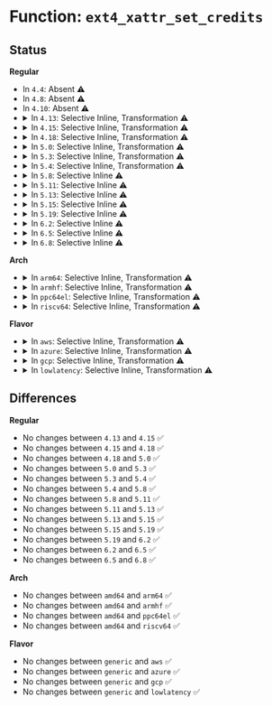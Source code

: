 # Function: <code>ext4_xattr_set_credits</code>

## Status
<b>Regular</b>
<ul>
<li>
In <code>4.4</code>: Absent ⚠️
</li>
<li>
In <code>4.8</code>: Absent ⚠️
</li>
<li>
In <code>4.10</code>: Absent ⚠️
</li>
<li>
<details>
<summary>In <code>4.13</code>: Selective Inline, Transformation ⚠️</summary>

```c
int ext4_xattr_set_credits(struct inode *inode, size_t value_len, bool is_create, int *credits);
```

**Collision:** Unique Global

**Inline:** Selective

**Transformation:** True

**Instances:**

```
In fs/ext4/xattr.c (ffffffff8133e143)
Location: fs/ext4/xattr.c:2392
Inline: True
Inline callers:
  - fs/ext4/xattr.c:ext4_xattr_set
Direct callers:
  - fs/ext4/super.c:ext4_set_context
  - fs/ext4/xattr.c:ext4_xattr_set
  - fs/ext4/acl.c:ext4_set_acl
```
**Symbols:**

```
ffffffff8133d870-ffffffff8133d8fc: ext4_xattr_set_credits.part.35 (STB_LOCAL)
ffffffff8133e0a0-ffffffff8133e0d1: ext4_xattr_set_credits (STB_GLOBAL)
```
</details>
</li>
<li>
<details>
<summary>In <code>4.15</code>: Selective Inline, Transformation ⚠️</summary>

```c
int ext4_xattr_set_credits(struct inode *inode, size_t value_len, bool is_create, int *credits);
```

**Collision:** Unique Global

**Inline:** Selective

**Transformation:** True

**Instances:**

```
In fs/ext4/xattr.c (ffffffff81362723)
Location: fs/ext4/xattr.c:2428
Inline: True
Inline callers:
  - fs/ext4/xattr.c:ext4_xattr_set
Direct callers:
  - fs/ext4/super.c:ext4_set_context
  - fs/ext4/xattr.c:ext4_xattr_set
  - fs/ext4/acl.c:ext4_set_acl
```
**Symbols:**

```
ffffffff81361e50-ffffffff81361edc: ext4_xattr_set_credits.part.35 (STB_LOCAL)
ffffffff81362680-ffffffff813626b1: ext4_xattr_set_credits (STB_GLOBAL)
```
</details>
</li>
<li>
<details>
<summary>In <code>4.18</code>: Selective Inline, Transformation ⚠️</summary>

```c
int ext4_xattr_set_credits(struct inode *inode, size_t value_len, bool is_create, int *credits);
```

**Collision:** Unique Global

**Inline:** Selective

**Transformation:** True

**Instances:**

```
In fs/ext4/xattr.c (ffffffff81390f3a)
Location: fs/ext4/xattr.c:2444
Inline: True
Inline callers:
  - fs/ext4/xattr.c:ext4_xattr_set
Direct callers:
  - fs/ext4/super.c:ext4_set_context
  - fs/ext4/xattr.c:ext4_xattr_set
  - fs/ext4/acl.c:ext4_set_acl
```
**Symbols:**

```
ffffffff813906c0-ffffffff8139074f: ext4_xattr_set_credits.part.34 (STB_LOCAL)
ffffffff81390e10-ffffffff81390e41: ext4_xattr_set_credits (STB_GLOBAL)
```
</details>
</li>
<li>
<details>
<summary>In <code>5.0</code>: Selective Inline, Transformation ⚠️</summary>

```c
int ext4_xattr_set_credits(struct inode *inode, size_t value_len, bool is_create, int *credits);
```

**Collision:** Unique Global

**Inline:** Selective

**Transformation:** True

**Instances:**

```
In fs/ext4/xattr.c (ffffffff813a9b3a)
Location: fs/ext4/xattr.c:2443
Inline: True
Inline callers:
  - fs/ext4/xattr.c:ext4_xattr_set
Direct callers:
  - fs/ext4/super.c:ext4_set_context
  - fs/ext4/xattr.c:ext4_xattr_set
  - fs/ext4/acl.c:ext4_set_acl
```
**Symbols:**

```
ffffffff813a92a0-ffffffff813a932f: ext4_xattr_set_credits.part.33 (STB_LOCAL)
ffffffff813a9a10-ffffffff813a9a41: ext4_xattr_set_credits (STB_GLOBAL)
```
</details>
</li>
<li>
<details>
<summary>In <code>5.3</code>: Selective Inline, Transformation ⚠️</summary>

```c
int ext4_xattr_set_credits(struct inode *inode, size_t value_len, bool is_create, int *credits);
```

**Collision:** Unique Global

**Inline:** Selective

**Transformation:** True

**Instances:**

```
In fs/ext4/xattr.c (ffffffff813d40bb)
Location: fs/ext4/xattr.c:2444
Inline: True
Inline callers:
  - fs/ext4/xattr.c:ext4_xattr_set
Direct callers:
  - fs/ext4/super.c:ext4_set_context
  - fs/ext4/xattr.c:ext4_xattr_set
  - fs/ext4/acl.c:ext4_set_acl
```
**Symbols:**

```
ffffffff813d3510-ffffffff813d359d: ext4_xattr_set_credits.part.0 (STB_LOCAL)
ffffffff813d3f90-ffffffff813d3fc1: ext4_xattr_set_credits (STB_GLOBAL)
```
</details>
</li>
<li>
<details>
<summary>In <code>5.4</code>: Selective Inline, Transformation ⚠️</summary>

```c
int ext4_xattr_set_credits(struct inode *inode, size_t value_len, bool is_create, int *credits);
```

**Collision:** Unique Global

**Inline:** Selective

**Transformation:** True

**Instances:**

```
In fs/ext4/xattr.c (ffffffff813ed79b)
Location: fs/ext4/xattr.c:2444
Inline: True
Inline callers:
  - fs/ext4/xattr.c:ext4_xattr_set
Direct callers:
  - fs/ext4/super.c:ext4_set_context
  - fs/ext4/xattr.c:ext4_xattr_set
  - fs/ext4/acl.c:ext4_set_acl
```
**Symbols:**

```
ffffffff813ecbf0-ffffffff813ecc7d: ext4_xattr_set_credits.part.0 (STB_LOCAL)
ffffffff813ed670-ffffffff813ed6a1: ext4_xattr_set_credits (STB_GLOBAL)
```
</details>
</li>
<li>
<details>
<summary>In <code>5.8</code>: Selective Inline ⚠️</summary>

```c
int ext4_xattr_set_credits(struct inode *inode, size_t value_len, bool is_create, int *credits);
```

**Collision:** Unique Global

**Inline:** Selective

**Transformation:** False

**Instances:**

```
In fs/ext4/xattr.c (ffffffff8143a620)
Location: fs/ext4/xattr.c:2431
Inline: True
Direct callers:
  - fs/ext4/super.c:ext4_set_context
  - fs/ext4/xattr.c:ext4_xattr_set
  - fs/ext4/acl.c:ext4_set_acl
```
**Symbols:**

```
ffffffff8143a620-ffffffff8143a6d2: ext4_xattr_set_credits (STB_GLOBAL)
```
</details>
</li>
<li>
<details>
<summary>In <code>5.11</code>: Selective Inline ⚠️</summary>

```c
int ext4_xattr_set_credits(struct inode *inode, size_t value_len, bool is_create, int *credits);
```

**Collision:** Unique Global

**Inline:** Selective

**Transformation:** False

**Instances:**

```
In fs/ext4/xattr.c (ffffffff81453190)
Location: fs/ext4/xattr.c:2437
Inline: True
Direct callers:
  - fs/ext4/super.c:ext4_set_context
  - fs/ext4/xattr.c:ext4_xattr_set
  - fs/ext4/acl.c:ext4_set_acl
```
**Symbols:**

```
ffffffff81453190-ffffffff81453242: ext4_xattr_set_credits (STB_GLOBAL)
```
</details>
</li>
<li>
<details>
<summary>In <code>5.13</code>: Selective Inline ⚠️</summary>

```c
int ext4_xattr_set_credits(struct inode *inode, size_t value_len, bool is_create, int *credits);
```

**Collision:** Unique Global

**Inline:** Selective

**Transformation:** False

**Instances:**

```
In fs/ext4/xattr.c (ffffffff814589f0)
Location: fs/ext4/xattr.c:2437
Inline: True
Direct callers:
  - fs/ext4/super.c:ext4_set_context
  - fs/ext4/xattr.c:ext4_xattr_set
  - fs/ext4/acl.c:ext4_set_acl
```
**Symbols:**

```
ffffffff814589f0-ffffffff81458aa2: ext4_xattr_set_credits (STB_GLOBAL)
```
</details>
</li>
<li>
<details>
<summary>In <code>5.15</code>: Selective Inline ⚠️</summary>

```c
int ext4_xattr_set_credits(struct inode *inode, size_t value_len, bool is_create, int *credits);
```

**Collision:** Unique Global

**Inline:** Selective

**Transformation:** False

**Instances:**

```
In fs/ext4/xattr.c (ffffffff814acb00)
Location: fs/ext4/xattr.c:2420
Inline: True
Direct callers:
  - fs/ext4/super.c:ext4_set_context
  - fs/ext4/xattr.c:ext4_xattr_set
  - fs/ext4/acl.c:ext4_set_acl
```
**Symbols:**

```
ffffffff814acb00-ffffffff814acbb2: ext4_xattr_set_credits (STB_GLOBAL)
```
</details>
</li>
<li>
<details>
<summary>In <code>5.19</code>: Selective Inline ⚠️</summary>

```c
int ext4_xattr_set_credits(struct inode *inode, size_t value_len, bool is_create, int *credits);
```

**Collision:** Unique Global

**Inline:** Selective

**Transformation:** False

**Instances:**

```
In fs/ext4/xattr.c (ffffffff81534ad0)
Location: fs/ext4/xattr.c:2435
Inline: True
Direct callers:
  - fs/ext4/xattr.c:ext4_xattr_set
  - fs/ext4/acl.c:ext4_set_acl
  - fs/ext4/crypto.c:ext4_set_context
```
**Symbols:**

```
ffffffff81534ad0-ffffffff81534b87: ext4_xattr_set_credits (STB_GLOBAL)
```
</details>
</li>
<li>
<details>
<summary>In <code>6.2</code>: Selective Inline ⚠️</summary>

```c
int ext4_xattr_set_credits(struct inode *inode, size_t value_len, bool is_create, int *credits);
```

**Collision:** Unique Global

**Inline:** Selective

**Transformation:** False

**Instances:**

```
In fs/ext4/xattr.c (ffffffff815d3000)
Location: fs/ext4/xattr.c:2455
Inline: True
Direct callers:
  - fs/ext4/xattr.c:ext4_xattr_set
  - fs/ext4/acl.c:ext4_set_acl
  - fs/ext4/crypto.c:ext4_set_context
```
**Symbols:**

```
ffffffff815d3000-ffffffff815d30b7: ext4_xattr_set_credits (STB_GLOBAL)
```
</details>
</li>
<li>
<details>
<summary>In <code>6.5</code>: Selective Inline ⚠️</summary>

```c
int ext4_xattr_set_credits(struct inode *inode, size_t value_len, bool is_create, int *credits);
```

**Collision:** Unique Global

**Inline:** Selective

**Transformation:** False

**Instances:**

```
In fs/ext4/xattr.c (ffffffff8160ab70)
Location: fs/ext4/xattr.c:2498
Inline: True
Direct callers:
  - fs/ext4/xattr.c:ext4_xattr_set
  - fs/ext4/acl.c:ext4_set_acl
  - fs/ext4/crypto.c:ext4_set_context
```
**Symbols:**

```
ffffffff8160ab70-ffffffff8160ac25: ext4_xattr_set_credits (STB_GLOBAL)
```
</details>
</li>
<li>
<details>
<summary>In <code>6.8</code>: Selective Inline ⚠️</summary>

```c
int ext4_xattr_set_credits(struct inode *inode, size_t value_len, bool is_create, int *credits);
```

**Collision:** Unique Global

**Inline:** Selective

**Transformation:** False

**Instances:**

```
In fs/ext4/xattr.c (ffffffff81643930)
Location: fs/ext4/xattr.c:2498
Inline: True
Direct callers:
  - fs/ext4/xattr.c:ext4_xattr_set
  - fs/ext4/acl.c:ext4_set_acl
  - fs/ext4/crypto.c:ext4_set_context
```
**Symbols:**

```
ffffffff81643930-ffffffff816439e5: ext4_xattr_set_credits (STB_GLOBAL)
```
</details>
</li>
</ul>
<b>Arch</b>
<ul>
<li>
<details>
<summary>In <code>arm64</code>: Selective Inline, Transformation ⚠️</summary>

```c
int ext4_xattr_set_credits(struct inode *inode, size_t value_len, bool is_create, int *credits);
```

**Collision:** Unique Global

**Inline:** Selective

**Transformation:** True

**Instances:**

```
In fs/ext4/xattr.c (ffff8000104c6438)
Location: fs/ext4/xattr.c:2444
Inline: True
Inline callers:
  - fs/ext4/xattr.c:ext4_xattr_set
Direct callers:
  - fs/ext4/super.c:ext4_set_context
  - fs/ext4/xattr.c:ext4_xattr_set
  - fs/ext4/acl.c:ext4_set_acl
```
**Symbols:**

```
ffff8000104c5ae0-ffff8000104c5b9c: ext4_xattr_set_credits.part.0 (STB_LOCAL)
ffff8000104c62c0-ffff8000104c6334: ext4_xattr_set_credits (STB_GLOBAL)
```
</details>
</li>
<li>
<details>
<summary>In <code>armhf</code>: Selective Inline, Transformation ⚠️</summary>

```c
int ext4_xattr_set_credits(struct inode *inode, size_t value_len, bool is_create, int *credits);
```

**Collision:** Unique Global

**Inline:** Selective

**Transformation:** True

**Instances:**

```
In fs/ext4/xattr.c (c068a3e0)
Location: fs/ext4/xattr.c:2444
Inline: True
Inline callers:
  - fs/ext4/xattr.c:ext4_xattr_set
Direct callers:
  - fs/ext4/super.c:ext4_set_context
  - fs/ext4/xattr.c:ext4_xattr_set
  - fs/ext4/acl.c:ext4_set_acl
```
**Symbols:**

```
c0689b74-c0689c00: ext4_xattr_set_credits.part.0 (STB_LOCAL)
c068a2dc-c068a31c: ext4_xattr_set_credits (STB_GLOBAL)
```
</details>
</li>
<li>
<details>
<summary>In <code>ppc64el</code>: Selective Inline, Transformation ⚠️</summary>

```c
int ext4_xattr_set_credits(struct inode *inode, size_t value_len, bool is_create, int *credits);
```

**Collision:** Unique Global

**Inline:** Selective

**Transformation:** True

**Instances:**

```
In fs/ext4/xattr.c (c0000000005fea0c)
Location: fs/ext4/xattr.c:2444
Inline: True
Inline callers:
  - fs/ext4/xattr.c:ext4_xattr_set
Direct callers:
  - fs/ext4/super.c:ext4_set_context
  - fs/ext4/xattr.c:ext4_xattr_set
  - fs/ext4/acl.c:ext4_set_acl
```
**Symbols:**

```
c0000000005fda80-c0000000005fdb9c: ext4_xattr_set_credits.part.0 (STB_LOCAL)
c0000000005fe880-c0000000005fe8b8: ext4_xattr_set_credits (STB_GLOBAL)
```
</details>
</li>
<li>
<details>
<summary>In <code>riscv64</code>: Selective Inline, Transformation ⚠️</summary>

```c
int ext4_xattr_set_credits(struct inode *inode, size_t value_len, bool is_create, int *credits);
```

**Collision:** Unique Global

**Inline:** Selective

**Transformation:** True

**Instances:**

```
In fs/ext4/xattr.c (ffffffe0003408c6)
Location: fs/ext4/xattr.c:2444
Inline: True
Inline callers:
  - fs/ext4/xattr.c:ext4_xattr_set
Direct callers:
  - fs/ext4/super.c:ext4_set_context
  - fs/ext4/xattr.c:ext4_xattr_set
  - fs/ext4/acl.c:ext4_set_acl
```
**Symbols:**

```
ffffffe00034019e-ffffffe000340230: ext4_xattr_set_credits.part.0 (STB_LOCAL)
ffffffe00034081a-ffffffe00034086e: ext4_xattr_set_credits (STB_GLOBAL)
```
</details>
</li>
</ul>
<b>Flavor</b>
<ul>
<li>
<details>
<summary>In <code>aws</code>: Selective Inline, Transformation ⚠️</summary>

```c
int ext4_xattr_set_credits(struct inode *inode, size_t value_len, bool is_create, int *credits);
```

**Collision:** Unique Global

**Inline:** Selective

**Transformation:** True

**Instances:**

```
In fs/ext4/xattr.c (ffffffff813e5d7b)
Location: fs/ext4/xattr.c:2444
Inline: True
Inline callers:
  - fs/ext4/xattr.c:ext4_xattr_set
Direct callers:
  - fs/ext4/super.c:ext4_set_context
  - fs/ext4/xattr.c:ext4_xattr_set
  - fs/ext4/acl.c:ext4_set_acl
```
**Symbols:**

```
ffffffff813e51d0-ffffffff813e525d: ext4_xattr_set_credits.part.0 (STB_LOCAL)
ffffffff813e5c50-ffffffff813e5c81: ext4_xattr_set_credits (STB_GLOBAL)
```
</details>
</li>
<li>
<details>
<summary>In <code>azure</code>: Selective Inline, Transformation ⚠️</summary>

```c
int ext4_xattr_set_credits(struct inode *inode, size_t value_len, bool is_create, int *credits);
```

**Collision:** Unique Global

**Inline:** Selective

**Transformation:** True

**Instances:**

```
In fs/ext4/xattr.c (ffffffff813d67fb)
Location: fs/ext4/xattr.c:2444
Inline: True
Inline callers:
  - fs/ext4/xattr.c:ext4_xattr_set
Direct callers:
  - fs/ext4/super.c:ext4_set_context
  - fs/ext4/xattr.c:ext4_xattr_set
  - fs/ext4/acl.c:ext4_set_acl
```
**Symbols:**

```
ffffffff813d5c50-ffffffff813d5cdd: ext4_xattr_set_credits.part.0 (STB_LOCAL)
ffffffff813d66d0-ffffffff813d6701: ext4_xattr_set_credits (STB_GLOBAL)
```
</details>
</li>
<li>
<details>
<summary>In <code>gcp</code>: Selective Inline, Transformation ⚠️</summary>

```c
int ext4_xattr_set_credits(struct inode *inode, size_t value_len, bool is_create, int *credits);
```

**Collision:** Unique Global

**Inline:** Selective

**Transformation:** True

**Instances:**

```
In fs/ext4/xattr.c (ffffffff813e30fb)
Location: fs/ext4/xattr.c:2444
Inline: True
Inline callers:
  - fs/ext4/xattr.c:ext4_xattr_set
Direct callers:
  - fs/ext4/super.c:ext4_set_context
  - fs/ext4/xattr.c:ext4_xattr_set
  - fs/ext4/acl.c:ext4_set_acl
```
**Symbols:**

```
ffffffff813e2550-ffffffff813e25dd: ext4_xattr_set_credits.part.0 (STB_LOCAL)
ffffffff813e2fd0-ffffffff813e3001: ext4_xattr_set_credits (STB_GLOBAL)
```
</details>
</li>
<li>
<details>
<summary>In <code>lowlatency</code>: Selective Inline, Transformation ⚠️</summary>

```c
int ext4_xattr_set_credits(struct inode *inode, size_t value_len, bool is_create, int *credits);
```

**Collision:** Unique Global

**Inline:** Selective

**Transformation:** True

**Instances:**

```
In fs/ext4/xattr.c (ffffffff813f850b)
Location: fs/ext4/xattr.c:2444
Inline: True
Inline callers:
  - fs/ext4/xattr.c:ext4_xattr_set
Direct callers:
  - fs/ext4/super.c:ext4_set_context
  - fs/ext4/xattr.c:ext4_xattr_set
  - fs/ext4/acl.c:ext4_set_acl
```
**Symbols:**

```
ffffffff813f7960-ffffffff813f79ed: ext4_xattr_set_credits.part.0 (STB_LOCAL)
ffffffff813f83e0-ffffffff813f8411: ext4_xattr_set_credits (STB_GLOBAL)
```
</details>
</li>
</ul>

## Differences
<b>Regular</b>
<ul>
<li>
No changes between <code>4.13</code> and <code>4.15</code> ✅
</li>
<li>
No changes between <code>4.15</code> and <code>4.18</code> ✅
</li>
<li>
No changes between <code>4.18</code> and <code>5.0</code> ✅
</li>
<li>
No changes between <code>5.0</code> and <code>5.3</code> ✅
</li>
<li>
No changes between <code>5.3</code> and <code>5.4</code> ✅
</li>
<li>
No changes between <code>5.4</code> and <code>5.8</code> ✅
</li>
<li>
No changes between <code>5.8</code> and <code>5.11</code> ✅
</li>
<li>
No changes between <code>5.11</code> and <code>5.13</code> ✅
</li>
<li>
No changes between <code>5.13</code> and <code>5.15</code> ✅
</li>
<li>
No changes between <code>5.15</code> and <code>5.19</code> ✅
</li>
<li>
No changes between <code>5.19</code> and <code>6.2</code> ✅
</li>
<li>
No changes between <code>6.2</code> and <code>6.5</code> ✅
</li>
<li>
No changes between <code>6.5</code> and <code>6.8</code> ✅
</li>
</ul>
<b>Arch</b>
<ul>
<li>
No changes between <code>amd64</code> and <code>arm64</code> ✅
</li>
<li>
No changes between <code>amd64</code> and <code>armhf</code> ✅
</li>
<li>
No changes between <code>amd64</code> and <code>ppc64el</code> ✅
</li>
<li>
No changes between <code>amd64</code> and <code>riscv64</code> ✅
</li>
</ul>
<b>Flavor</b>
<ul>
<li>
No changes between <code>generic</code> and <code>aws</code> ✅
</li>
<li>
No changes between <code>generic</code> and <code>azure</code> ✅
</li>
<li>
No changes between <code>generic</code> and <code>gcp</code> ✅
</li>
<li>
No changes between <code>generic</code> and <code>lowlatency</code> ✅
</li>
</ul>
